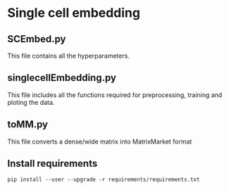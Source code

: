 # Single cell embedding

## SCEmbed.py
This file contains all the hyperparameters. 

## singlecellEmbedding.py
This file includes all the functions required for preprocessing, training and ploting the data. 

## toMM.py
This file converts a dense/wide matrix into MatrixMarket format

## Install requirements

`pip install --user --upgrade -r requirements/requirements.txt`